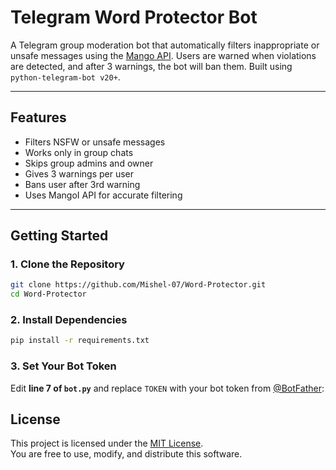 # Telegram Word Protector Bot

A Telegram group moderation bot that automatically filters inappropriate or unsafe messages using the [Mango API](https://api.mangoi.in). Users are warned when violations are detected, and after 3 warnings, the bot will ban them. Built using `python-telegram-bot v20+`.

---

## Features

- Filters NSFW or unsafe messages  
- Works only in group chats  
- Skips group admins and owner  
- Gives 3 warnings per user  
- Bans user after 3rd warning  
- Uses MangoI API for accurate filtering  

---

## Getting Started

### 1. Clone the Repository

```bash
git clone https://github.com/Mishel-07/Word-Protector.git
cd Word-Protector
```

### 2. Install Dependencies

```bash
pip install -r requirements.txt
```

### 3. Set Your Bot Token

Edit **line 7 of `bot.py`** and replace `TOKEN` with your bot token from [@BotFather](https://t.me/BotFather):

## License

This project is licensed under the [MIT License](LICENSE).  
You are free to use, modify, and distribute this software.
